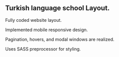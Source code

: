 ## Turkish language school Layout.
Fully coded website layout. 

Implemented mobile responsive design.

Pagination, hovers, and modal windows are realized. 

Uses SASS preprocessor for styling.
